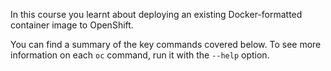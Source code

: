 In this course you learnt about deploying an existing Docker-formatted container image to OpenShift.

You can find a summary of the key commands covered below. To see more information on each ``oc`` command, run it with the ``--help`` option.

